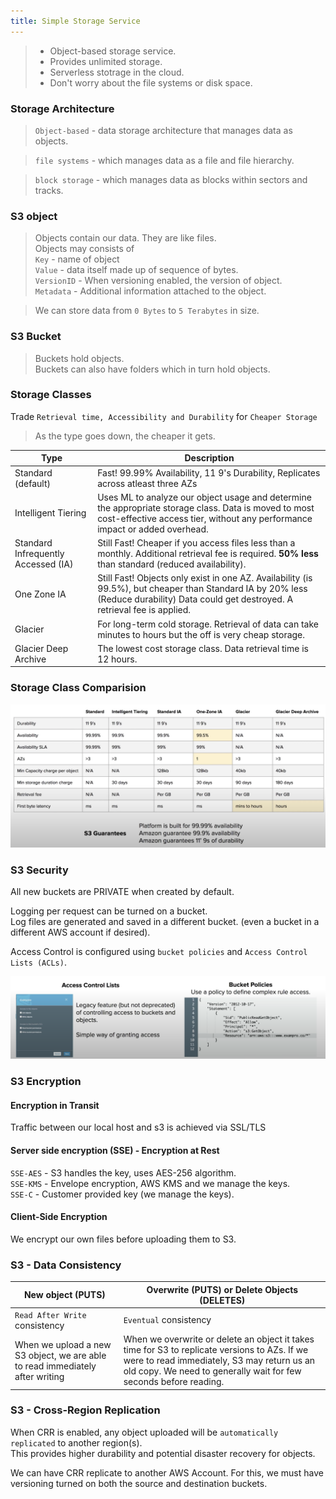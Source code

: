 ```yaml
---
title: Simple Storage Service
---
```


> * Object-based storage service.
> * Provides unlimited storage.
> * Serverless stotrage in the cloud.
> * Don't worry about the file systems or disk space.

### Storage Architecture

> `Object-based` - data storage architecture that manages data as objects.    

> `file systems` - which manages data as a file and file hierarchy.  

> `block storage` - which manages data as blocks within sectors and tracks.

### S3 object
> Objects contain our data. They are like files.  
  Objects may consists of   
  `Key` - name of object    
  `Value` - data itself made up of sequence of bytes.    
  `VersionID` - When versioning enabled, the version of object.   
  `Metadata` - Additional information attached to the object.  

> We can store data from `0 Bytes` to `5 Terabytes` in size.   

### S3 Bucket
> Buckets hold objects.  
> Buckets can also have folders which in turn hold objects.   

### Storage Classes

Trade `Retrieval time, Accessibility and Durability` for `Cheaper Storage` 

> As the type goes down, the cheaper it gets.  

Type | Description
--- | ---
Standard (default) | Fast! 99.99% Availability, 11 9's Durability, Replicates across atleast three AZs
Intelligent Tiering | Uses ML to analyze our object usage and determine the appropriate storage class. Data is moved to most cost-effective access tier, without any performance impact or added overhead.  
Standard Infrequently Accessed (IA) | Still Fast! Cheaper if you access files less than a monthly. Additional retrieval fee is required. **50% less** than standard (reduced availability).  
One Zone IA | Still Fast! Objects only exist in one AZ. Availability (is 99.5%), but cheaper than Standard IA by 20% less (Reduce durability) Data could get destroyed. A retrieval fee is applied. 
Glacier | For long-term cold storage. Retrieval of data can take minutes to hours but the off is very cheap storage. 
Glacier Deep Archive | The lowest cost storage class. Data retrieval time is 12 hours.  

### Storage Class Comparision

![Storage-Classes](screens/S3.png)

### S3 Security

All new buckets are PRIVATE when created by default. 

Logging per request can be turned on a bucket.    
Log files are generated and saved in a different bucket.
(even a bucket in a different AWS account if desired).

Access Control is configured using `bucket policies` and `Access Control Lists (ACLs)`.  

![s3-access](screens/s3-security.png)

### S3 Encryption

#### Encryption in Transit
Traffic between our local host and s3 is achieved via SSL/TLS

#### Server side encryption (SSE) - Encryption at Rest

`SSE-AES` - S3 handles the key, uses AES-256 algorithm.   
`SSE-KMS` - Envelope encryption, AWS KMS and we manage the keys.  
`SSE-C` - Customer provided key (we manage the keys).  

#### Client-Side Encryption
We encrypt our own files before uploading them to S3.   

### S3 - Data Consistency

New object (PUTS) | Overwrite (PUTS) or Delete Objects (DELETES)
--- | ---
`Read After Write` consistency | `Eventual` consistency
When we upload a new S3 object, we are able to read immediately after writing | When we overwrite or delete an object it takes time for S3 to replicate versions to AZs. If we were to read immediately, S3 may return us an old copy. We need to generally wait for few seconds before reading.  

### S3 - Cross-Region Replication

When CRR is enabled, any object uploaded will be `automatically replicated` to another region(s).   
This provides higher durability and potential disaster recovery for objects.  

We can have CRR replicate to another AWS Account. For this, we must have versioning turned on both the source and destination buckets.





